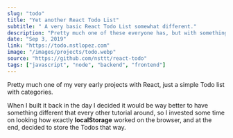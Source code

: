 ```yaml
---
slug: "todo"
title: "Yet another React Todo List"
subtitle: " A very basic React Todo List somewhat different."
description: "Pretty much one of these everyone has, but with something different. It uses LocalStorage"
date: "Sep 3, 2019"
link: "https://todo.nstlopez.com"
image: "/images/projects/todo.webp"
source: "https://github.com/nsttt/react-todo"
tags: ["javascript", "node", "backend", "frontend"]
---
```


Pretty much one of my very early projects with React, just a simple Todo list with categories.

When I built it back in the day I decided it would be way better to have something different that every other tutorial around, so I invested some time on looking how exactly **localStorage** worked on the browser, and at the end, decided to store the Todos that way.
